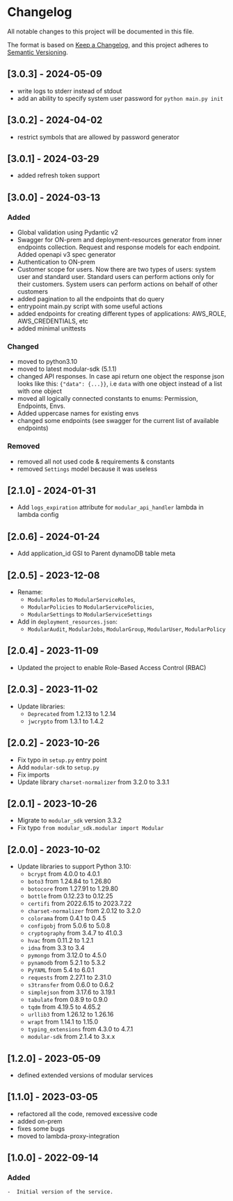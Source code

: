 # Changelog
All notable changes to this project will be documented in this file.

The format is based on [Keep a Changelog](https://keepachangelog.com/en/1.0.0/),
and this project adheres to [Semantic Versioning](https://semver.org/spec/v2.0.0.html).

## [3.0.3] - 2024-05-09
- write logs to stderr instead of stdout
- add an ability to specify system user password for `python main.py init`

## [3.0.2] - 2024-04-02
- restrict symbols that are allowed by password generator

## [3.0.1] - 2024-03-29
- added refresh token support


## [3.0.0] - 2024-03-13
### Added
- Global validation using Pydantic v2
- Swagger for ON-prem and deployment-resources generator from inner endpoints collection. Request and response models 
  for each endpoint. Added openapi v3 spec generator
- Authentication to ON-prem
- Customer scope for users. Now there are two types of users: system user and standard user. Standard users can 
  perform actions only for their customers. System users can perform actions on behalf of other customers
- added pagination to all the endpoints that do query
- entrypoint main.py script with some useful actions
- added endpoints for creating different types of applications: AWS_ROLE, AWS_CREDENTIALS, etc
- added minimal unittests


### Changed
- moved to python3.10
- moved to latest modular-sdk (5.1.1)
- changed API responses. In case api return one object the response json looks like this: `{"data": {...}}`, i.e 
  `data` with one object instead of a list with one object
- moved all logically connected constants to enums: Permission, Endpoints, Envs.
- Added uppercase names for existing envs
- changed some endpoints (see swagger for the current list of available endpoints)


### Removed
- removed all not used code & requirements & constants
- removed `Settings` model because it was useless

## [2.1.0] - 2024-01-31
- Add `logs_expiration` attribute for `modular_api_handler` lambda in 
lambda config

## [2.0.6] - 2024-01-24
- Add application_id GSI to Parent dynamoDB table meta

## [2.0.5] - 2023-12-08
- Rename:
  - `ModularRoles` to `ModularServiceRoles`,
  - `ModularPolicies` to `ModularServicePolicies`,
  - `ModularSettings` to `ModularServiceSettings`
- Add in `deployment_resources.json`:
  - `ModularAudit`, `ModularJobs`, `ModularGroup`, `ModularUser`, `ModularPolicy` 

## [2.0.4] - 2023-11-09
- Updated the project to enable Role-Based Access Control (RBAC)

## [2.0.3] - 2023-11-02
- Update libraries:
  - `Deprecated` from 1.2.13 to 1.2.14
  - `jwcrypto` from 1.3.1 to 1.4.2

## [2.0.2] - 2023-10-26
- Fix typo in `setup.py` entry point
- Add `modular-sdk` to `setup.py`
- Fix imports
- Update library `charset-normalizer` from 3.2.0 to 3.3.1

## [2.0.1] - 2023-10-26
- Migrate to `modular_sdk` version 3.3.2
- Fix typo `from modular_sdk.modular import Modular`

## [2.0.0] - 2023-10-02
- Update libraries to support Python 3.10:
  - `bcrypt` from 4.0.0 to 4.0.1
  - `boto3` from 1.24.84 to 1.26.80
  - `botocore` from 1.27.91 to 1.29.80
  - `bottle` from 0.12.23 to 0.12.25
  - `certifi` from 2022.6.15 to 2023.7.22
  - `charset-normalizer` from 2.0.12 to 3.2.0
  - `colorama` from 0.4.1 to 0.4.5
  - `configobj` from 5.0.6 to 5.0.8
  - `cryptography` from 3.4.7 to 41.0.3
  - `hvac` from 0.11.2 to 1.2.1
  - `idna` from 3.3 to 3.4
  - `pymongo` from 3.12.0 to 4.5.0
  - `pynamodb` from 5.2.1 to 5.3.2
  - `PyYAML` from 5.4 to 6.0.1
  - `requests` from 2.27.1 to 2.31.0
  - `s3transfer` from 0.6.0 to 0.6.2
  - `simplejson` from 3.17.6 to 3.19.1
  - `tabulate` from 0.8.9 to 0.9.0
  - `tqdm` from 4.19.5 to 4.65.2
  - `urllib3` from 1.26.12 to 1.26.16
  - `wrapt` from 1.14.1 to 1.15.0
  - `typing_extensions` from 4.3.0 to 4.7.1
  - `modular-sdk` from 2.1.4 to 3.x.x

## [1.2.0] - 2023-05-09
- defined extended versions of modular services

## [1.1.0] - 2023-03-05
- refactored all the code, removed excessive code
- added on-prem
- fixes some bugs
- moved to lambda-proxy-integration

## [1.0.0] - 2022-09-14
### Added
    -  Initial version of the service.


